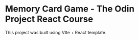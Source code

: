 # Memory Card Game - The Odin Project React Course

This project was built using VIte + React template.
